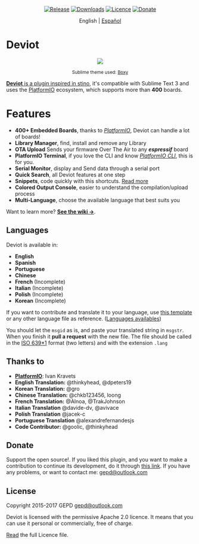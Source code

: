 <p align="center">
    <a href="https://github.com/gepd/deviot/releases"><img src="https://img.shields.io/github/release/gepd/deviot.svg?maxAge=3600&style=flat-square" alt="Release"></a>
    <a href="https://packagecontrol.io/packages/Deviot%20(Arduino%20IDE)"><img src="https://img.shields.io/packagecontrol/dt/Deviot%20(Arduino%20IDE).svg?maxAge=3600&style=flat-square" alt="Downloads"></a>
    <a href="https://github.com/gepd/Deviot/blob/master/LICENCE"><img src="https://img.shields.io/badge/Licence-%20Apache%20Software%20License-green.svg?maxAge=3600&style=flat-square" alt="Licence"></a>
    <a href="https://gratipay.com/~gepd/"><img src="https://img.shields.io/badge/donate-Deviot-orange.svg?maxAge=3600&style=flat-square" alt="Donate"></a>
</p>

<p align="center">
    English | <a href="https://github.com/gepd/Deviot/blob/master/docs/README-es.md">Español</a>
</p>

# Deviot

<p align="center">
    <img src="https://github.com/gepd/Deviot/blob/master/docs/deviot_2.png?raw=true">
    <p align="center" style="font-size: 9pt">Sublime theme used: <a href="https://github.com/ihodev/sublime-boxy">Boxy</p>
</p>

**Deviot** is a plugin inspired in [stino](https://github.com/Robot-Will/Stino), it's compatible with Sublime Text 3 and uses the [PlatformIO](http://platformio.org/) ecosystem, which supports more than **400** boards.


# Features
- **400+ Embedded Boards**, thanks to *[PlatformIO](http://platformio.org/)*, Deviot can handle a lot of boards!
- **Library Manager**, find, install and remove any Library
- **OTA Upload** Sends your firmware Over The Air to any ***espressif*** board
- **PlatformIO Terminal**, if you love the CLI and know *[PlatformIO CLI](http://docs.platformio.org/en/latest/core.html)*, this is for you.
- **Serial Monitor**, display and Send data through a serial port
- **Quick Search**, all Deviot features at one step
- **Snippets**, code quickly with this shortcuts. [Read more](https://github.com/gepd/Deviot/wiki/Snippets-(Fragmentos))
- **Colored Output Console**, easier to understand the compilation/upload process
- **Multi-Language**, choose the available language that best suits you

Want to learn more? [**See the wiki &#8594;**](https://github.com/gepd/Deviot/wiki).


## Languages

Deviot is available in:

* **English**
* **Spanish**
* **Portuguese**
* **Chinese**
* **French** (Incomplete)
* **Italian** (Incomplete)
* **Polish** (Incomplete)
* **Korean** (Incomplete)

If you want to contribute and translate it to your language, use [this template](https://github.com/gepd/Deviot/blob/master/Languages/en.lang) or any other language file as reference. ([Languages availables](https://github.com/gepd/Deviot/tree/master/Languages))

You should let the `msgid` as is, and paste your translated string in `msgstr`. When you finish it **pull a request** with the new file. The file should be called in the [ISO 639*1](https://en.wikipedia.org/wiki/List_of_ISO_639*1_codes) format (two letters) and with the extension `.lang`


## Thanks to

* **[PlatformIO](http://www.platformio.org)**: Ivan Kravets
* **English Translation:** @thinkyhead, @dpeters19
* **Korean Translation:** @gro
* **Chinese Translation:** @chkb123456, loong
* **French Translation:** @Alnoa, @TrakJohnson
* **Italian Translation** @davide-dv, @avivace
* **Polish Translation** @jacek-c
* **Portuguese Translation** @alexandrefernandesjs
* **Code Contributor:** @goolic, @thinkyhead


## Donate

Support the open source!. If you liked this plugin, and you want to make a contribution to continue its development, do it through [this link](https://www.paypal.me/gepd). If you have any problems, or want to contact me: <gepd@outlook.com>


## License

Copyright 2015-2017 GEPD <gepd@outlook.com>

Deviot is licensed with the permissive Apache 2.0 licence. It means that you can use it personal or commercially, free of charge.

[Read](https://github.com/gepd/Deviot/blob/master/LICENCE) the full Licence file.
